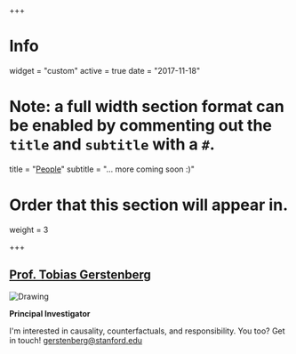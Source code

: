 +++
# Info
widget = "custom"
active = true
date = "2017-11-18"

# Note: a full width section format can be enabled by commenting out the `title` and `subtitle` with a `#`.
title = "[People](/member)"
subtitle = "... more coming soon :)"

# Order that this section will appear in.
weight = 3

+++

## [Prof. Tobias Gerstenberg](/member/tobias_gerstenberg/)

<div class = 'people-image'><img src="/img/tobias_gerstenberg.jpg" alt="Drawing"/>

<a href="mailto:gerstenberg@stanford.edu"  title = "E-Mail" target="_top">
<i class="fa fa-envelope"></i>
</a> 

<a href="https://twitter.com/tobigerstenberg"  title = "Twitter" target="_blank">
<i class="fa fa-twitter"></i>
</a> 

<a href="https://github.com/tobiasgerstenberg" title = "Github" target="_blank">
<i class="fa fa-github"></i>   
</a> 

<a href="https://scholar.google.com/citations?user=d0TfP8EAAAAJ&hl=en&oi=ao" title = "Google Scholar" target="_blank">
<i class="ai ai-google-scholar"></i>
</a>

<a href="cv/tobias_gerstenberg.pdf" title = "CV" target="_blank">
<i class="fa fa-file-text-o"></i>
</a>

</div>

**Principal Investigator**

I'm interested in causality, counterfactuals, and responsibility. You too? Get in touch! [gerstenberg@stanford.edu](mailto:gerstenberg@stanford.edu)

<div class = 'spacer'></div>

<!-- <br>
<a href="member/"><i class="fa fa-angle-double-right"></i>All members</a> -->

